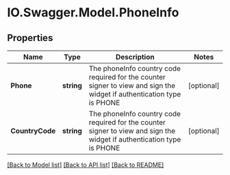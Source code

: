 # IO.Swagger.Model.PhoneInfo
## Properties

Name | Type | Description | Notes
------------ | ------------- | ------------- | -------------
**Phone** | **string** | The phoneInfo country code required for the counter signer to view and sign the widget if authentication type is PHONE | [optional] 
**CountryCode** | **string** | The phoneInfo country code required for the counter signer to view and sign the widget if authentication type is PHONE | [optional] 

[[Back to Model list]](../README.md#documentation-for-models) [[Back to API list]](../README.md#documentation-for-api-endpoints) [[Back to README]](../README.md)

